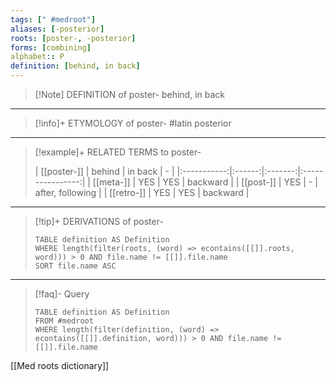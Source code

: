 ```yaml
---
tags: [" #medroot"]
aliases: [-posterior]
roots: [poster-, -posterior]
forms: [combining]
alphabet:: P
definition: [behind, in back]
---
```

>[!Note] DEFINITION of poster-
>behind, in back
_____
>[!info]+ ETYMOLOGY of poster-
>#latin posterior
_____
>[!example]+ RELATED TERMS to poster-
>
>| [[poster-]] | behind | in back |        -         |
|:-----------:|:------:|:-------:|:----------------:|
|  [[meta-]]  |  YES   |   YES   |     backward     |
|  [[post-]]  |  YES   |    -    | after, following |
| [[retro-]]  |  YES   |   YES   | backward                 |
_____
>[!tip]+ DERIVATIONS of poster-
>```dataview
>TABLE definition AS Definition 
>WHERE length(filter(roots, (word) => econtains([[]].roots, word))) > 0 AND file.name != [[]].file.name
>SORT file.name ASC
>```
___
>[!faq]- Query
>```dataview
>TABLE definition AS Definition
>FROM #medroot
>WHERE length(filter(definition, (word) => econtains([[]].definition, word))) > 0 AND file.name != [[]].file.name
>```

[[Med roots dictionary]]